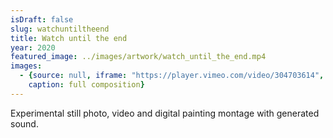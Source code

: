 ```yaml
---
isDraft: false
slug: watchuntiltheend
title: Watch until the end
year: 2020
featured_image: ../images/artwork/watch_until_the_end.mp4
images: 
  - {source: null, iframe: "https://player.vimeo.com/video/304703614", 
    caption: full composition}
---
```


Experimental still photo, video and digital painting montage with generated sound. 